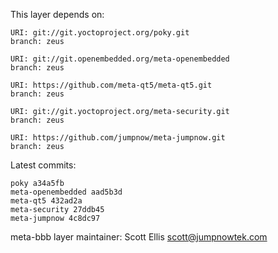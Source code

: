 This layer depends on:

    URI: git://git.yoctoproject.org/poky.git
    branch: zeus

    URI: git://git.openembedded.org/meta-openembedded
    branch: zeus

    URI: https://github.com/meta-qt5/meta-qt5.git
    branch: zeus 

    URI: git://git.yoctoproject.org/meta-security.git
    branch: zeus 

    URI: https://github.com/jumpnow/meta-jumpnow.git
    branch: zeus


Latest commits:

    poky a34a5fb
    meta-openembedded aad5b3d
    meta-qt5 432ad2a
    meta-security 27ddb45
    meta-jumpnow 4c8dc97


meta-bbb layer maintainer: Scott Ellis <scott@jumpnowtek.com>

